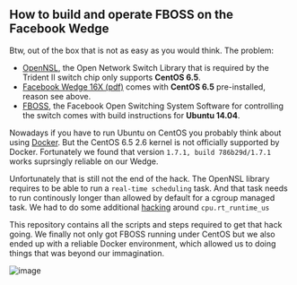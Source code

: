 ## How to build and operate FBOSS on the Facebook Wedge

Btw, out of the box that is not as easy as you would think. The problem:

- [OpenNSL][1], the Open Network Switch Library that is required by the Trident II switch chip only supports **CentOS 6.5**.
- [Facebook Wedge 16X (pdf)][2] comes with **CentOS 6.5** pre-installed, reason see above.
- [FBOSS][3], the Facebook Open Switching System Software for controlling the switch comes with build instructions for **Ubuntu 14.04**.

Nowadays if you have to run Ubuntu on CentOS you probably think about using [Docker][4]. But the CentOS 6.5 2.6 kernel is not officially supported by Docker.
Fortunately we found that version `1.7.1, build 786b29d/1.7.1` works suprsingly reliable on our Wedge.

Unfortunately that is still not the end of the hack. The OpenNSL library requires to be able to run a `real-time scheduling` task.
And that task needs to run continously longer than allowed by default for a cgroup managed task. We had to do some additional [hacking][5]
around `cpu.rt_runtime_us`

This repository contains all the scripts and steps required to get that hack going. We finally not only got FBOSS running under CentOS but we also ended
up with a reliable Docker environment, which allowed us to doing things that was beyond our immagination.

![image](https://github.com/att-innovate/torc-wedge-centos-fboss/blob/master/docs/assets/torc.png?raw=true)

[1]: https://github.com/Broadcom-Switch/OpenNSL
[2]: http://www.edge-core.com/temp/ec_download/1602/Wedge-16X_DS_R01.pdf
[3]: https://github.com/facebook/fboss
[4]: https://www.docker.com
[5]: https://github.com/docker/docker/issues/13983
